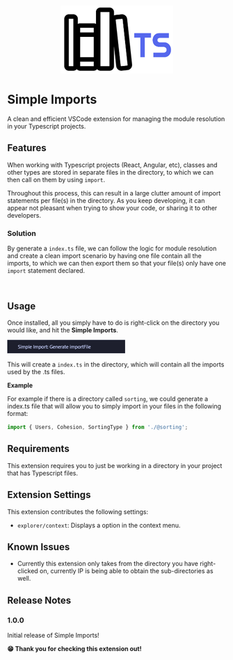 <div align="center">
  <p>
    <a href="https://marketplace.visualstudio.com/items?itemName=YaBoyWonder.simple-imports"><img src="./images/icon.svg" width="260" alt="Simple Imports" /></a>
  </p>
</div>

# Simple Imports

A clean and efficient VSCode extension for managing the module resolution in your Typescript projects.

## Features

When working with Typescript projects (React, Angular, etc), classes and other types are stored in separate files in the directory, to which we can then call on them by using `import`.

Throughout this process, this can result in a large clutter amount of import statements per file(s) in the directory. As you keep developing, it can appear not pleasant when trying to show your code, or sharing it to other developers. 

### Solution

By generate a `index.ts` file, we can follow the logic for module resolution and create a clean import scenario by having one file contain all the imports, to which we can then export them so that your file(s) only have one `import` statement declared.

<br/>

## Usage

Once installed, all you simply have to do is right-click on the directory you would like, and hit the **Simple Imports**.

![Simple Imports: Generate importFile](images/rightclickfolder.png)

This will create a `index.ts` in the directory, which will contain all the imports used by the .ts files.


**Example** 

For example if there is a directory called `sorting`, we could generate a index.ts file that will allow you to simply import in your files in the following format:
```ts
import { Users, Cohesion, SortingType } from './@sorting';
```

## Requirements

This extension requires you to just be working in a directory in your project that has Typescript files.

## Extension Settings

This extension contributes the following settings:

* `explorer/context`: Displays a option in the context menu.

## Known Issues

* Currently this extension only takes from the directory you have right-clicked on, currently IP is being able to obtain the sub-directories as well.

## Release Notes


### 1.0.0

Initial release of Simple Imports!

**😁 Thank you for checking this extension out!**
